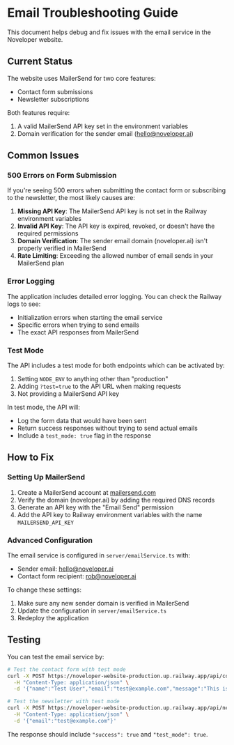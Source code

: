 # Email Troubleshooting Guide

This document helps debug and fix issues with the email service in the Noveloper website.

## Current Status

The website uses MailerSend for two core features:
- Contact form submissions
- Newsletter subscriptions

Both features require:
1. A valid MailerSend API key set in the environment variables
2. Domain verification for the sender email (hello@noveloper.ai)

## Common Issues

### 500 Errors on Form Submission

If you're seeing 500 errors when submitting the contact form or subscribing to the newsletter, the most likely causes are:

1. **Missing API Key**: The MailerSend API key is not set in the Railway environment variables
2. **Invalid API Key**: The API key is expired, revoked, or doesn't have the required permissions
3. **Domain Verification**: The sender email domain (noveloper.ai) isn't properly verified in MailerSend
4. **Rate Limiting**: Exceeding the allowed number of email sends in your MailerSend plan

### Error Logging

The application includes detailed error logging. You can check the Railway logs to see:
- Initialization errors when starting the email service
- Specific errors when trying to send emails
- The exact API responses from MailerSend

### Test Mode

The API includes a test mode for both endpoints which can be activated by:
1. Setting `NODE_ENV` to anything other than "production"
2. Adding `?test=true` to the API URL when making requests
3. Not providing a MailerSend API key

In test mode, the API will:
- Log the form data that would have been sent
- Return success responses without trying to send actual emails
- Include a `test_mode: true` flag in the response

## How to Fix

### Setting Up MailerSend

1. Create a MailerSend account at [mailersend.com](https://mailersend.com)
2. Verify the domain (noveloper.ai) by adding the required DNS records
3. Generate an API key with the "Email Send" permission
4. Add the API key to Railway environment variables with the name `MAILERSEND_API_KEY`

### Advanced Configuration

The email service is configured in `server/emailService.ts` with:
- Sender email: hello@noveloper.ai
- Contact form recipient: rob@noveloper.ai

To change these settings:
1. Make sure any new sender domain is verified in MailerSend
2. Update the configuration in `server/emailService.ts`
3. Redeploy the application

## Testing

You can test the email service by:

```bash
# Test the contact form with test mode
curl -X POST https://noveloper-website-production.up.railway.app/api/contact?test=true \
  -H "Content-Type: application/json" \
  -d '{"name":"Test User","email":"test@example.com","message":"This is a test"}'

# Test the newsletter with test mode
curl -X POST https://noveloper-website-production.up.railway.app/api/newsletter?test=true \
  -H "Content-Type: application/json" \
  -d '{"email":"test@example.com"}'
```

The response should include `"success": true` and `"test_mode": true`.